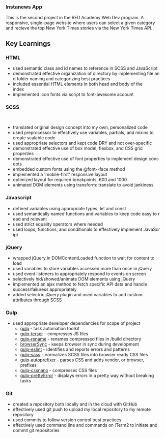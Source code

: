 ### Instanews App

This is the second project in the RED Academy Web Dev program. A responsive, single-page website where users can select a given category and recieve the top New York Times stories via the New York Times API.


## Key Learnings

### HTML

* used semantic class and id names to reference in SCSS and JavaScript
* demonstrated effective organization of directory by implementing file and folder naming and categorizing best practices
* included essential HTML elements in both head and body of the index     
* implemented icon fonts via script to font-awesome account

### SCSS 
      
* translated original design concept into my own, personalized code    
* used preprocessor to effectively use variables, partials, and mixins to create scalable code
* used appropriate selectors and kept code DRY and not over-specific
* demonstrated effective use of box model, flexbox, and CSS grid properties
* demonstrated effective use of font properties to implement design concepts     
* embedded custom fonts using the @font--face method     
* implemented a 'mobile-first' responsive layout    
* optimized layout for required breakpoints, 600 and 1000
* animated DOM elements using transform: translate to avoid jankiness 

### Javascript     

* defined variables using appropriate types, let and const     
* used semantically named functions and variables to keep code easy to read and relevant   
* used strict equality operators where needed
* used loops, functions, and conditionals to effectively implement JavaScript

### jQuery

* wrapped jQuery in DOMContentLoaded function to wait for content to load
* used variables to store variables accessed more than once in jQuery
* used event listeners to appropriately respond to events on screen
* selectively hid/showed/animate DOM elements using jQuery
* implemented an ajax method to fetch specific API data and handle success/failuress appropriately
* added selectric jQuery plugin and used variables to add custom attributes through SCSS


### Gulp 

* used appropriate developer dependancies for scope of project
    * [gulp](https://www.npmjs.com/package/gulp) - task automation toolkit
    * [gulp-terser](https://www.npmjs.com/package/gulp-terser) - compresses JS files
    * [gulp-rename](https://www.npmjs.com/package/gulp-rename) - renames compressed files in /build directory
    * [browserSync](https://www.npmjs.com/package/browser-sync) - keeps browser in sync during development 
    * [gulp-eslint](https://www.npmjs.com/package/gulp-eslint) - identifies and reports errors and patterns
    * [gulp-sass](https://www.npmjs.com/package/gulp-sass) - normalizes SCSS files into browser ready CSS files
    * [gulp-autoprefixer](https://www.npmjs.com/package/gulp-autoprefixer) - parses CSS and adds vendor, or browser, prefixes 
    * [gulp-cssnano](https://www.npmjs.com/package/gulp-cssnano) - compresses CSS files 
    * [gulp-prettyError](https://www.npmjs.com/package/gulp-prettyerror) - displays errors in a pretty way without breaking tasks

### Git

* created a repository both locally and in the cloud with GitHub
* effectively used git push to upload my local repository to my remote repository
* used commits to follow version control best practices 
* effectively used command line and commands on iTerm2 to initiate and commit git repositories 

